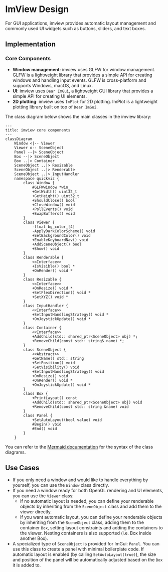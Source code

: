 # ImView Design

For GUI applications, imview provides automatic layout management and commonly used UI widgets such as buttons, sliders, and text boxes.

## Implementation

### Core Components

* **Window management**: imview uses GLFW for window management. GLFW is a lightweight library that provides a simple API for creating windows and handling input events. GLFW is cross-platform and supports Windows, macOS, and Linux.
* **UI**: imview uses `Dear ImGui`, a lightweight GUI library that provides a simple API for creating UI elements.
* **2D plotting**: imview uses `ImPlot` for 2D plotting. ImPlot is a lightweight plotting library built on top of `Dear ImGui`.

The class diagram below shows the main classes in the imview library:

```mermaid
---
title: imview core components
---
classDiagram
    Window <|-- Viewer
    Viewer o-- SceneObject
    Panel --|> SceneObject
    Box --|> SceneObject
    Box ..|> Container
    SceneObject ..|> Resizable
    SceneObject ..|> Renderable
    SceneObject ..|> InputHandler
    namespace quickviz {
        class Window {
            #GLFWwindow *win_
            +GetWidth() uint32_t
            +GetHeight() uint32_t
            +ShouldClose() bool
            +CloseWindow() void
            +PollEvents() void
            +SwapBuffers() void
        }
        class Viewer {
            -float bg_color_[4]
            -ApplyDarkColorScheme() void
            +SetBackgroundColor() void
            +EnableKeyboardNav() void
            +AddSceneObject() bool
            +Show() void
        }
        class Renderable {
            <<Interface>>
            +IsVisible() bool *
            +OnRender() void *
        }
        class Resizable {
            <<Interface>>
            +OnResize() void *
            +SetFlexDirection() void *
            +SetXYZ() void *
        }
        class InputHandler {
            <<Interface>>
            +SetInputHandlingStrategy() void *
            +OnJoystickUpdate() void *
        }
        class Container {
            <<Interface>>
            +AddChild(std:: shared_ptr<SceneObject> obj) *;
            +RemoveChild(const std:: string& name) *;
        }
        class SceneObject {
            <<Abstract>>
            +GetName() std:: string
            +SetPosition() void
            +SetVisibility() void
            +SetInputHandlingStrategy() void
            +OnResize() void
            +OnRender() void *
            +OnJoystickUpdate() void *
        }
        class Box {
            +PrintLayout() const
            +AddChild(std:: shared_ptr<SceneObject> obj) void
            +RemoveChild(const std:: string &name) void
        }
        class Panel {
            +SetAutoLayout(bool value) void
            #Begin() void
            #End() void
        }
    }
```

You can refer to the [Mermaid documentation](https://mermaid.js.org/syntax/classDiagram.html) for the syntax of the class diagrams.

## Use Cases

* If you only need a window and would like to handle everything by yourself, you can use the `Window` class directly.
* If you need a window ready for both OpenGL rendering and UI elements, you can use the `Viewer` class:
    * If no automatic layout is needed, you can define your renderable objects by inheriting from the `SceneObject`
      class and add them to the viewer directly.
    * If you want automatic layout, you can define your renderable objects by inheriting from the `SceneObject` class, adding them to the container `Box`, setting layout constraints and adding the containers to the viewer. Nesting containers is also supported (i.e. Box inside another Box).
* A specialized type of `SceneObject` is provided for ImGui: `Panel`. You can use this class to create a panel with minimal boilerplate code. If automatic layout is enabled (by calling `SetAutoLayout(true)`), the size and position of the panel will be automatically adjusted based on the `Box` it is added to.